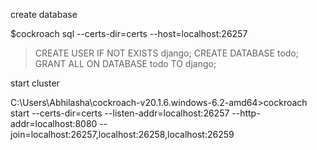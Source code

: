 create database

$cockroach sql --certs-dir=certs --host=localhost:26257
>CREATE USER IF NOT EXISTS django;
>CREATE DATABASE todo;
>GRANT ALL ON DATABASE todo TO django;

start cluster

C:\Users\Abhilasha\cockroach-v20.1.6.windows-6.2-amd64>cockroach start --certs-dir=certs --listen-addr=localhost:26257 --http-addr=localhost:8080 --join=localhost:26257,localhost:26258,localhost:26259
